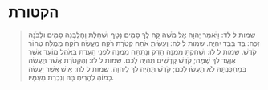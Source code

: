 # הקטורת

> שמות ל לד: וַיֹּאמֶר יְהוָה אֶל מֹשֶׁה קַח לְךָ סַמִּים נָטָף וּשְׁחֵלֶת וְחֶלְבְּנָה סַמִּים וּלְבֹנָה זַכָּה:  בַּד בְּבַד יִהְיֶה.
> שמות ל לה: וְעָשִׂיתָ אֹתָהּ קְטֹרֶת רֹקַח מַעֲשֵׂה רוֹקֵחַ מְמֻלָּח טָהוֹר קֹדֶשׁ.
> שמות ל לו: וְשָׁחַקְתָּ מִמֶּנָּה הָדֵק וְנָתַתָּה מִמֶּנָּה לִפְנֵי הָעֵדֻת בְּאֹהֶל מוֹעֵד אֲשֶׁר אִוָּעֵד לְךָ שָׁמָּה; קֹדֶשׁ קָדָשִׁים תִּהְיֶה לָכֶם.
> שמות ל לז: וְהַקְּטֹרֶת אֲשֶׁר תַּעֲשֶׂה בְּמַתְכֻּנְתָּהּ לֹא תַעֲשׂוּ לָכֶם; קֹדֶשׁ תִּהְיֶה לְךָ לַיהוָה.
> שמות ל לח: אִישׁ אֲשֶׁר יַעֲשֶׂה כָמוֹהָ לְהָרִיחַ בָּהּ וְנִכְרַת מֵעַמָּיו. 
 

